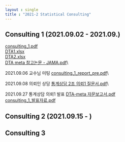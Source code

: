 ```yaml
---
layout : single
title : "2021-2 Statistical Consulting"
---
```


## Consulting 1 (2021.09.02 - 2021.09.)

[consulting_1.pdf](https://github.com/dahye6709/dahye6709.github.io/files/7813177/consulting_1.pdf)\
[DTA1.xlsx](https://github.com/dahye6709/dahye6709.github.io/files/7813192/DTA1.xlsx)\
[DTA2.xlsx](https://github.com/dahye6709/dahye6709.github.io/files/7813193/DTA2.xlsx)\
[DTA meta 참고논문 - JAMA.pdf](https://github.com/dahye6709/dahye6709.github.io/files/7813178/DTA.meta.-.JAMA.pdf)\

2021.09.06 교수님 미팅 
[consulting_1_report_pre.pdf](https://github.com/dahye6709/dahye6709.github.io/files/7813181/consulting_1_report_pre.pdf)\

2021.09.08 의뢰인 상담
[통계상담 2조 의뢰1 질문서.pdf](https://github.com/dahye6709/dahye6709.github.io/files/7813235/2.1.pdf)\

2021.09.27 통계상담 의뢰1 발표
[DTA-meta 자문보고서.pdf](https://github.com/dahye6709/dahye6709.github.io/files/7813187/DTA-meta.pdf)\
[consulting_1_발표자료.pdf](https://github.com/dahye6709/dahye6709.github.io/files/7813188/consulting_1_.pdf)


## Consulting 2 (2021.09.15 - )

## Consulting 3

